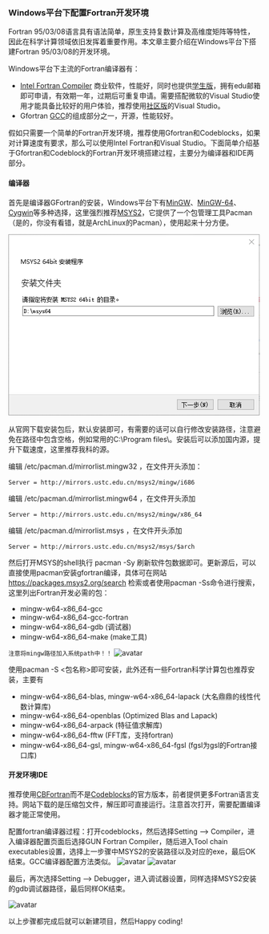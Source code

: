 ### Windows平台下配置Fortran开发环境
Fortran 95/03/08语言具有语法简单，原生支持复数计算及高维度矩阵等特性，因此在科学计算领域依旧发挥着重要作用。本文章主要介绍在Windows平台下搭建Fortran 95/03/08的开发环境。

Windows平台下主流的Fortran编译器有：
* [Intel Fortran Compiler](https://software.intel.com/en-us/fortran-compilers) 商业软件，性能好，同时也提供[学生版](https://software.intel.com/en-us/parallel-studio-xe/choose-download#students)，拥有edu邮箱即可申请，有效期一年，过期后可重复申请。需要搭配微软的Visual Studio使用才能具备比较好的用户体验，推荐使用[社区版](https://visualstudio.microsoft.com/vs/community/)的Visual Studio。
* Gfortran [GCC](gcc.gnu.org/)的组成部分之一，开源，性能较好。

假如只需要一个简单的Fortran开发环境，推荐使用Gfortran和Codeblocks，如果对计算速度有要求，那么可以使用Intel Fortran和Visual Studio。下面简单介绍基于Gfortran和Codeblock的Fortran开发环境搭建过程，主要分为编译器和IDE两部分。

#### 编译器
首先是编译器GFortran的安装，Windows平台下有[MinGW](http://www.mingw.org/)、[MinGW-64](http://mingw-w64.org/doku.php)、[Cygwin](https://www.cygwin.com)等多种选择，这里强烈推荐[MSYS2](https://www.msys2.org/)，它提供了一个包管理工具Pacman（是的，你没有看错，就是ArchLinux的Pacman），使用起来十分方便。

![avatar](/images/msys2_install.png)

从官网下载安装包后，默认安装即可，有需要的话可以自行修改安装路径，注意避免在路径中包含空格，例如常用的C:\Program files\。安装后可以添加国内源，提升下载速度，这里推荐我科的源。

编辑 /etc/pacman.d/mirrorlist.mingw32 ，在文件开头添加：
```
Server = http://mirrors.ustc.edu.cn/msys2/mingw/i686
```
编辑 /etc/pacman.d/mirrorlist.mingw64 ，在文件开头添加
```
Server = http://mirrors.ustc.edu.cn/msys2/mingw/x86_64
````
编辑 /etc/pacman.d/mirrorlist.msys ，在文件开头添加
```
Server = http://mirrors.ustc.edu.cn/msys2/msys/$arch
```
然后打开MSYS的shell执行 pacman -Sy 刷新软件包数据即可。更新源后，可以直接使用pacman安装gfortran编译，具体可在网站 https://packages.msys2.org/search 检索或者使用pacman -Ss命令进行搜索，这里列出Fortran开发必需的包：
* mingw-w64-x86_64-gcc
* mingw-w64-x86_64-gcc-fortran
* mingw-w64-x86_64-gdb (调试器)
* mingw-w64-x86_64-make (make工具)

`注意将mingw路径加入系统path中！！`
![avatar](/images/MSYS_1.png)

使用pacman -S <包名称>即可安装，此外还有一些Fortran科学计算包也推荐安装，主要有
* mingw-w64-x86_64-blas, mingw-w64-x86_64-lapack (大名鼎鼎的线性代数计算库)
* mingw-w64-x86_64-openblas (Optimized Blas and Lapack)
* mingw-w64-x86_64-arpack (特征值求解库)
* mingw-w64-x86_64-fftw (FFT库，支持fortran)
* mingw-w64-x86_64-gsl, mingw-w64-x86_64-fgsl (fgsl为gsl的Fortran接口库)

#### 开发环境IDE
推荐使用[CBFortran](http://cbfortran.sourceforge.net/)而不是[Codeblocks](http://www.codeblocks.org/)的官方版本，前者提供更多Fortran语言支持。网站下载的是压缩包文件，解压即可直接运行。注意首次打开，需要配置编译器才能正常使用。

配置fortran编译器过程：打开codeblocks，然后选择Setting --> Compiler，进入编译器配置页面后选择GUN Fortran Compiler，随后进入Tool chain executables设置，选择上一步骤中MSYS2的安装路径以及对应的exe，最后OK结束。GCC编译器配置方法类似。
![avatar](/images/codeblocks_1.png)
![avatar](/images/codeblocks_2.png)

最后，再次选择Setting --> Debugger，进入调试器设置，同样选择MSYS2安装的gdb调试器路径，最后同样OK结束。

![avatar](/images/codeblocks_3.png)

以上步骤都完成后就可以新建项目，然后Happy coding!
